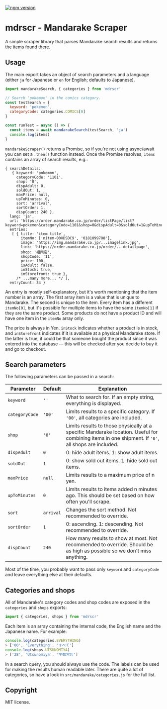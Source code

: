 [![npm version](https://badge.fury.io/js/mdrscr.svg)](https://badge.fury.io/js/mdrscr)

mdrscr - Mandarake Scraper
==========================

A simple scraper library that parses Mandarake search results and returns the items found there.

## Usage

The main export takes an object of search parameters and a language (either `ja` for Japanese or `en` for English; defaults to Japanese).

```js
import mandarakeSearch, { categories } from 'mdrscr'

// Search 'pokemon' in the comics category.
const testSearch = {
  keyword: 'pokemon',
  categoryCode: categories.COMICS[0]
}

const runTest = async () => {
  const items = await mandarakeSearch(testSearch, 'ja')
  console.log(items)
}
```

`mandarakeScraper()` returns a Promise, so if you're not using async/await you can set a `.then()` function instead. Once the Promise resolves, `items` contains an array of search results, e.g.:

```
{ searchDetails:
   { keyword: 'pokemon',
     categoryCode: '1101',
     shop: '0',
     dispAdult: 0,
     soldOut: 1,
     maxPrice: null,
     upToMinutes: 0,
     sort: 'arrival',
     sortOrder: 1,
     dispCount: 240 },
  lang: 'ja',
  url: 'https://order.mandarake.co.jp/order/listPage/list?keyword=pokemon&categoryCode=1101&shop=0&dispAdult=0&soldOut=1&upToMinutes=0&sort=arrival&sortOrder=1&dispCount=240&lang=ja',
  entries:
   [ { title: 'item title',
       itemNo: ['nitem-00XDSDC9', '0181099788'],
       image: 'https://img.mandarake.co.jp/...imagelink.jpg',
       link: 'https://order.mandarake.co.jp/order/...detailpage',
       shop: '福岡店',
       shopCode: '11',
       price: 100,
       isAdult: false,
       inStock: true,
       inStorefront: true },
     /* ...many more... */ ],
  entryCount: 34 }
```

An entry is mostly self-explanatory, but it's worth mentioning that the item number is an array. The first array item is a value that is unique to Mandarake. The second is unique to the item. Every item has a different `itemNo[0]`, but it's possible for multiple items to have the same `itemNo[1]` if they are the same product. Some products do not have a product ID and will have one item in the `itemNo` array only.

The price is always in Yen. `inStock` indicates whether a product is in stock, and `inStorefront` indicates if it is available at a physical Mandarake store. If the latter is true, it could be that someone bought the product since it was entered into the database — this will be checked after you decide to buy it and go to checkout.

## Search parameters

The following parameters can be passed in a search:

| Parameter | Default | Explanation |
| --------- | ------- | ----------- |
| `keyword` | `''` | What to search for. If an empty string, everything is displayed. |
| `categoryCode` | `'00'` | Limits results to a specific category. If `'00'`, all categories are included. |
| `shop` | `'0'` | Limits results to those physically at a specific Mandarake location. Useful for combining items in one shipment. If `'0'`, all shops are included. |
| `dispAdult` | `0` | 0: hide adult items. 1: show adult items. |
| `soldOut` | `1` | 0: show sold out items. 1: hide sold out items. |
| `maxPrice` | `null` | Limits results to a maximum price of n yen. |
| `upToMinutes` | `0` | Limits results to items added n minutes ago. This should be set based on how often you'll scrape. |
| `sort` | `arrival` | Changes the sort method. Not recommended to override. |
| `sortOrder` | `1` | 0: ascending. 1: descending. Not recommended to override. |
| `dispCount` | `240` | How many results to show at most. Not recommended to override. Should be as high as possible so we don't miss anything. |

Most of the time, you probably want to pass only `keyword` and `categoryCode` and leave everything else at their defaults.

## Categories and shops

All of Mandarake's category codes and shop codes are exposed in the `categories` and `shops` exports:

```js
import { categories, shops } from 'mdrscr'
```

Each item is an array containing the internal code, the English name and the Japanese name. For example:

```js
console.log(categories.EVERYTHING)
> ['00', 'Everything', 'すべて']
console.log(shops.UTSUNOMIYA)
> ['28', 'Utsunomiya', '宇都宮店']
```

In a search query, you should always use the code. The labels can be used for making the results human readable later.
There are quite a lot of categories, so have a look in `src/mandarake/categories.js` for the full list.

## Copyright

MIT license.
